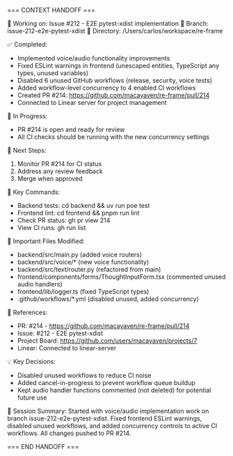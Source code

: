 === CONTEXT HANDOFF ===

📍 Working on: Issue #212 - E2E pytest-xdist implementation
🌿 Branch: issue-212-e2e-pytest-xdist
📂 Directory: /Users/carlos/workspace/re-frame

✅ Completed:
- Implemented voice/audio functionality improvements
- Fixed ESLint warnings in frontend (unescaped entities, TypeScript any types, unused variables)
- Disabled 6 unused GitHub workflows (release, security, voice tests)
- Added workflow-level concurrency to 4 enabled CI workflows
- Created PR #214: https://github.com/macayaven/re-frame/pull/214
- Connected to Linear server for project management

🚧 In Progress:
- PR #214 is open and ready for review
- All CI checks should be running with the new concurrency settings

📝 Next Steps:
1. Monitor PR #214 for CI status
2. Address any review feedback
3. Merge when approved

🔧 Key Commands:
- Backend tests: cd backend && uv run poe test
- Frontend lint: cd frontend && pnpm run lint
- Check PR status: gh pr view 214
- View CI runs: gh run list

📎 Important Files Modified:
- backend/src/main.py (added voice routers)
- backend/src/voice/* (new voice functionality)
- backend/src/text/router.py (refactored from main)
- frontend/components/forms/ThoughtInputForm.tsx (commented unused audio handlers)
- frontend/lib/logger.ts (fixed TypeScript types)
- .github/workflows/*.yml (disabled unused, added concurrency)

🔗 References:
- PR: #214 - https://github.com/macayaven/re-frame/pull/214
- Issue: #212 - E2E pytest-xdist
- Project Board: https://github.com/users/macayaven/projects/7
- Linear: Connected to linear-server

💡 Key Decisions:
- Disabled unused workflows to reduce CI noise
- Added cancel-in-progress to prevent workflow queue buildup
- Kept audio handler functions commented (not deleted) for potential future use

🏁 Session Summary:
Started with voice/audio implementation work on branch issue-212-e2e-pytest-xdist. 
Fixed frontend ESLint warnings, disabled unused workflows, and added concurrency 
controls to active CI workflows. All changes pushed to PR #214.

=== END HANDOFF ===